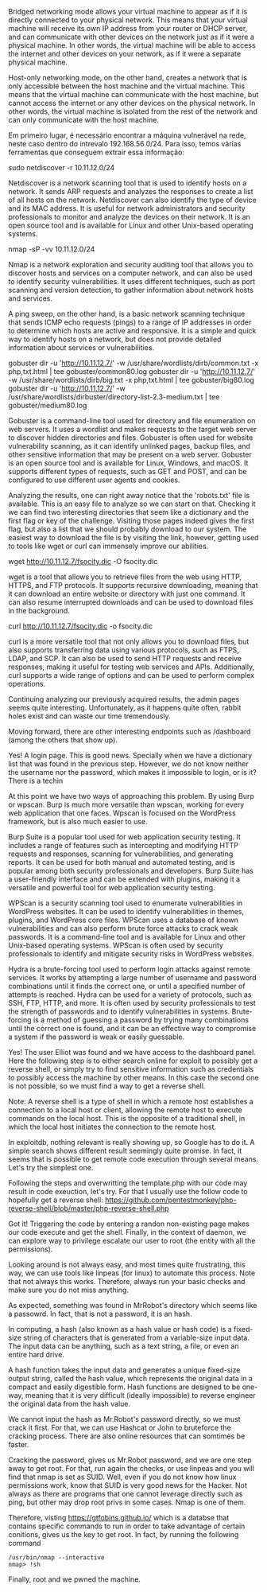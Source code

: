Bridged networking mode allows your virtual machine to appear as if it is directly connected to your physical network. This means that your virtual machine will receive its own IP address from your router or DHCP server, and can communicate with other devices on the network just as if it were a physical machine. In other words, the virtual machine will be able to access the internet and other devices on your network, as if it were a separate physical machine.

Host-only networking mode, on the other hand, creates a network that is only accessible between the host machine and the virtual machine. This means that the virtual machine can communicate with the host machine, but cannot access the internet or any other devices on the physical network. In other words, the virtual machine is isolated from the rest of the network and can only communicate with the host machine.

Em primeiro lugar, é necessário encontrar a máquina vulnerável na rede, neste caso dentro do intrevalo 192.168.56.0/24. Para isso, temos várias ferramentas que conseguem extrair essa informação:

sudo netdiscover -r 10.11.12.0/24 

Netdiscover is a network scanning tool that is used to identify hosts on a network. It sends ARP requests and analyzes the responses to create a list of all hosts on the network. Netdiscover can also identify the type of device and its MAC address. It is useful for network administrators and security professionals to monitor and analyze the devices on their network. It is an open source tool and is available for Linux and other Unix-based operating systems.


nmap -sP -vv 10.11.12.0/24

Nmap is a network exploration and security auditing tool that allows you to discover hosts and services on a computer network, and can also be used to identify security vulnerabilities. It uses different techniques, such as port scanning and version detection, to gather information about network hosts and services.

A ping sweep, on the other hand, is a basic network scanning technique that sends ICMP echo requests (pings) to a range of IP addresses in order to determine which hosts are active and responsive. It is a simple and quick way to identify hosts on a network, but does not provide detailed information about services or vulnerabilities.


gobuster dir -u 'http://10.11.12.7/' -w /usr/share/wordlists/dirb/common.txt -x php,txt.html | tee gobuster/common80.log
gobuster dir -u 'http://10.11.12.7/' -w /usr/share/wordlists/dirb/big.txt -x php,txt.html | tee gobuster/big80.log
gobuster dir -u 'http://10.11.12.7/' -w /usr/share/wordlists/dirbuster/directory-list-2.3-medium.txt | tee gobuster/medium80.log

Gobuster is a command-line tool used for directory and file enumeration on web servers. It uses a wordlist and makes requests to the target web server to discover hidden directories and files. Gobuster is often used for website vulnerability scanning, as it can identify unlinked pages, backup files, and other sensitive information that may be present on a web server. Gobuster is an open source tool and is available for Linux, Windows, and macOS. It supports different types of requests, such as GET and POST, and can be configured to use different user agents and cookies.

Analyzing the results, one can right away notice that the 'robots.txt' file is available. This is an easy file to analyze so we can start on that. Checking it we can find two interesting directories that seem like a dictionary and the first flag or key of the challenge. Visiting those pages indeed gives the first flag, but also a list that we should probably download to our system. The easiest way to download the file is by visiting the link, however, getting used to tools like wget or curl can immensely improve our abilities.

wget http://10.11.12.7/fsocity.dic -O fsocity.dic

wget is a tool that allows you to retrieve files from the web using HTTP, HTTPS, and FTP protocols. It supports recursive downloading, meaning that it can download an entire website or directory with just one command. It can also resume interrupted downloads and can be used to download files in the background.

curl http://10.11.12.7/fsocity.dic -o fsocity.dic

curl is a more versatile tool that not only allows you to download files, but also supports transferring data using various protocols, such as FTPS, LDAP, and SCP. It can also be used to send HTTP requests and receive responses, making it useful for testing web services and APIs. Additionally, curl supports a wide range of options and can be used to perform complex operations.


Continuing analyzing our previously acquired results, the admin pages seems quite interesting.
Unfortunately, as it happens quite often, rabbit holes exist and can waste our time tremendously.

Moving forward, there are other interesting endpoints such as /dashboard (among the others that show up).

Yes! A login page. This is good news. Specially when we have a dictionary list that was found in the previous step.
However, we do not know neither the username nor the password, which makes it impossible to login, or is it? 
There is a techin

At this point we have two ways of approaching this problem. By using Burp or wpscan. Burp is much more versatile than wpscan, working for every web application that one faces. Wpscan is focused on the WordPress framework, but is also much easier to use. 

Burp Suite is a popular tool used for web application security testing. It includes a range of features such as intercepting and modifying HTTP requests and responses, scanning for vulnerabilities, and generating reports. It can be used for both manual and automated testing, and is popular among both security professionals and developers. Burp Suite has a user-friendly interface and can be extended with plugins, making it a versatile and powerful tool for web application security testing.

WPScan is a security scanning tool used to enumerate vulnerabilities in WordPress websites. It can be used to identify vulnerabilities in themes, plugins, and WordPress core files. WPScan uses a database of known vulnerabilities and can also perform brute force attacks to crack weak passwords. It is a command-line tool and is available for Linux and other Unix-based operating systems. WPScan is often used by security professionals to identify and mitigate security risks in WordPress websites.

Hydra is a brute-forcing tool used to perform login attacks against remote services. It works by attempting a large number of username and password combinations until it finds the correct one, or until a specified number of attempts is reached. Hydra can be used for a variety of protocols, such as SSH, FTP, HTTP, and more. It is often used by security professionals to test the strength of passwords and to identify vulnerabilities in systems. Brute-forcing is a method of guessing a password by trying many combinations until the correct one is found, and it can be an effective way to compromise a system if the password is weak or easily guessable.

Yes! The user Elliot was found and we have access to the dashboard panel. Here the following step is to either search online for exploit to possibly get a reverse shell, or simply try to find sensitive information such as credentials to possibly access the machine by other means. In this case the second one is not possible, so we must find a way to get a reverse shell.

Note: A reverse shell is a type of shell in which a remote host establishes a connection to a local host or client, allowing the remote host to execute commands on the local host. This is the opposite of a traditional shell, in which the local host initiates the connection to the remote host.

In exploitdb, nothing relevant is really showing up, so Google has to do it. A simple search shows different result seemingly quite promise. In fact, it seems that is possible to get remote code execution through several means. Let's try the simplest one.

Following the steps and overwritting the template.php with our code may result in code exeuction, let's try. For that I usually use the follow code to hopefully get a reverse shell: https://github.com/pentestmonkey/php-reverse-shell/blob/master/php-reverse-shell.php

Got it! Triggering the code by entering a randon non-existing page makes our code execute and get the shell. Finally, in the context of daemon, we can explore way to privilege escalate our user to root (the entity with all the permissions). 

Looking around is not always easy, and most times quite frustrating, this way, we can use tools like linpeas (for linux) to automate this process. Note that not always this works. Therefore, always run your basic checks and make sure you do not miss anything.

As expected, something was found in MrRobot's directory which seems like a passowrd. In fact, that is not a password, it is an hash.

In computing, a hash (also known as a hash value or hash code) is a fixed-size string of characters that is generated from a variable-size input data. The input data can be anything, such as a text string, a file, or even an entire hard drive.

A hash function takes the input data and generates a unique fixed-size output string, called the hash value, which represents the original data in a compact and easily digestible form. Hash functions are designed to be one-way, meaning that it is very difficult (ideally impossible) to reverse engineer the original data from the hash value.

We cannot input the hash as Mr.Robot's password directly, so we must crack it first. For that, we can use Hashcat or John to bruteforce the cracking process. There are also online resources that can somtimes be faster.

Cracking the password, gives us Mr.Robot password, and we are one step away to get root. For that, run again the checks, or use linpeas and you will find that nmap is set as SUID. Well, even if you do not know how linux permissions work, know that SUID is very good news for the Hacker. Not always as there are programs that one cannot leverage directly such as ping, but other may drop root privs in some cases. Nmap is one of them.

Therefore, visting https://gtfobins.github.io/ which is a databse that contains specific commands to run in order to take advantage of certain conitions, gives us the key to get root. In fact, by running the following command


```
/usr/bin/nmap --interactive
nmap> !sh
```

Finally, root and we pwned the machine.

